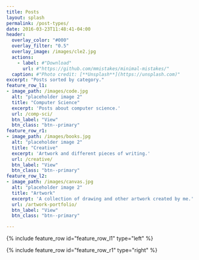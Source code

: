 ```yaml
---
title: Posts
layout: splash
permalink: /post-types/
date: 2016-03-23T11:48:41-04:00
header:
  overlay_color: "#000"
  overlay_filter: "0.5"
  overlay_image: /images/cle2.jpg
  actions:
    - label: #"Download"
      url: #"https://github.com/mmistakes/minimal-mistakes/"
  caption: #"Photo credit: [**Unsplash**](https://unsplash.com)"
excerpt: "Posts sorted by category."
feature_row_l1:
- image_path: /images/code.jpg
  alt: "placeholder image 2"
  title: "Computer Science"
  excerpt: 'Posts about computer science.'
  url: /comp-sci/
  btn_label: "View"
  btn_class: "btn--primary"
feature_row_r1:
- image_path: /images/books.jpg
  alt: "placeholder image 2"
  title: "Creative"
  excerpt: 'Artwork and different pieces of writing.'
  url: /creative/
  btn_label: "View"
  btn_class: "btn--primary"
feature_row_l2:
- image_path: /images/canvas.jpg
  alt: "placeholder image 2"
  title: "Artwork"
  excerpt: 'A collection of drawing and other artwork created by me.'
  url: /artwork-portfolio/
  btn_label: "View"
  btn_class: "btn--primary"

---
```


{% include feature_row id="feature_row_l1" type="left" %}

{% include feature_row id="feature_row_r1" type="right" %}

